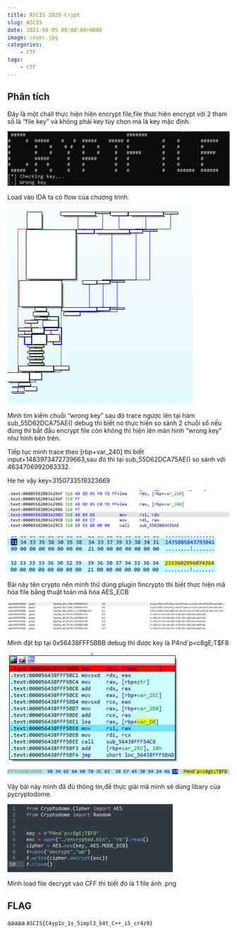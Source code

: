 ```yaml
---
title: ASCIS 2020-Crypt
slug: ASCIS
date: 2021-08-05 00:00:00+0000
image: cover.jpg
categories:
    - CTF
tags:
    - CTF
---
```


## Phân tích

Đây là một chall thực hiện hiện encrypt file,file thưc hiên encrypt với 2 tham số  là “file key” và không phải key tùy chọn mà là key mặc định. 

![Pictur 1](1.png)
 
Load vào IDA ta có flow của chương trình.
 
![Pictur 2](2.png)

Mình tìm kiếm chuỗi “wrong key” sau đó trace ngược lên tại hàm sub_55D62DCA75AE() debug thì biết nó thực hiện so sánh 2 chuỗi số nếu đúng thì bắt đầu encrypt file còn không thì hiện lên màn hình “wrong key” như hình bên trên. 

Tiếp tục mình trace theo [rbp+var_240] thì biết input+1483973472739663,sau đó thì tại sub_55D62DCA75AE() so sánh với 4634706992063332.

He he vậy key=3150733519323669
 
![Pictur 3](3.png)

![Pictur 4](4.png)

![Pictur 5](5.png)

 
Bài này tên crypto nên mình thử dùng plugin fincrypto thì biết thực hiện mã hóa file bằng thuật toán mã hóa AES_ECB

![Pictur 6](6.png) 

Mình đặt bp tại 0x56438FFF5BBB debug thì được key là P4nd`p<c8gE;T$F8

![Pictur 7](7.png)

![Pictur 8](8.png)
 
Vậy bài này mình đã đủ thông tin,để thực giải mã mình sẽ dùng libary của pycryptodome.

![Pictur 9](9.png)

Mình load file decrypt vào CFF thì biết đó là 1 file ảnh .png

## FLAG 
aaaaa
```ASCIS{C4yp1o_1s_5impl3_b4t_C++_i5_cr4z9}```
 

